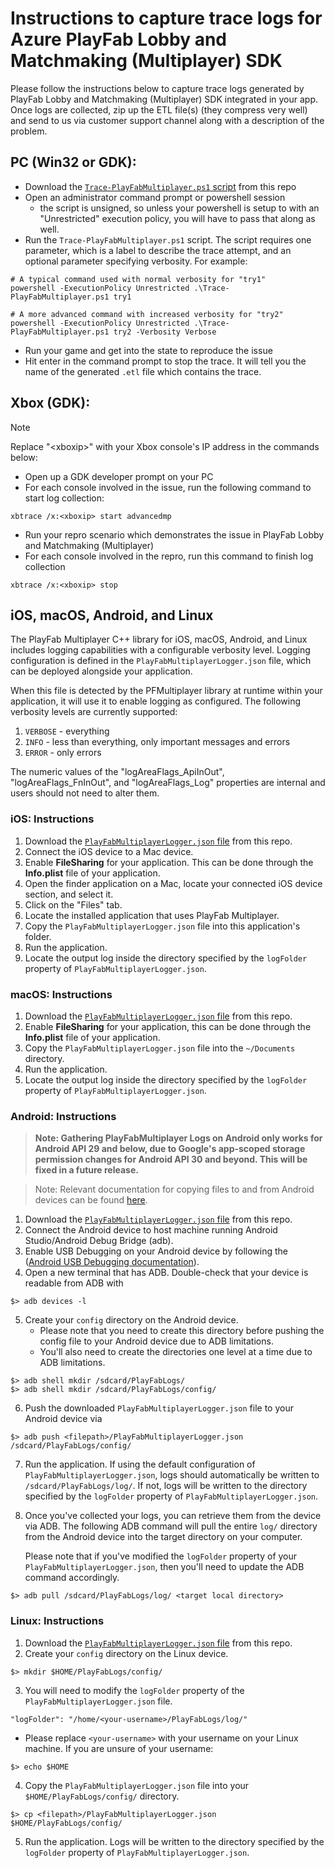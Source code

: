 # Instructions to capture trace logs for Azure PlayFab Lobby and Matchmaking (Multiplayer) SDK

Please follow the instructions below to capture trace logs generated by PlayFab Lobby and Matchmaking (Multiplayer) SDK integrated in your app. Once logs are collected, zip up the ETL file(s) (they compress very well) and send to us via customer support channel along with a description of the problem.

## PC (Win32 or GDK):
- Download the [`Trace-PlayFabMultiplayer.ps1` script](./Trace-PlayFabMultiplayer.ps1) from this repo
- Open an administrator command prompt or powershell session
    - the script is unsigned, so unless your powershell is setup to with an "Unrestricted" execution policy, you will have to pass that along as well.
- Run the `Trace-PlayFabMultiplayer.ps1` script. The script requires one parameter, which is a label to describe the trace attempt, and an optional parameter specifying verbosity. For example:
```
# A typical command used with normal verbosity for "try1"
powershell -ExecutionPolicy Unrestricted .\Trace-PlayFabMultiplayer.ps1 try1

# A more advanced command with increased verbosity for "try2"
powershell -ExecutionPolicy Unrestricted .\Trace-PlayFabMultiplayer.ps1 try2 -Verbosity Verbose
```
- Run your game and get into the state to reproduce the issue
- Hit enter in the command prompt to stop the trace. It will tell you the name of the generated `.etl` file which contains the trace.

## Xbox (GDK):
> [!NOTE]
> Replace "&lt;xboxip&gt;" with your Xbox console's IP address in the commands below:
- Open up a GDK developer prompt on your PC
- For each console involved in the issue, run the following command to start log collection:
```
xbtrace /x:<xboxip> start advancedmp
```
- Run your repro scenario which demonstrates the issue in PlayFab Lobby and Matchmaking (Multiplayer)
- For each console involved in the repro, run this command to finish log collection
```
xbtrace /x:<xboxip> stop
```

## iOS, macOS, Android, and Linux

The PlayFab Multiplayer C++ library for iOS, macOS, Android, and Linux includes logging capabilities with a configurable verbosity level. Logging configuration is defined in the `PlayFabMultiplayerLogger.json` file, which can be deployed alongside your application.

When this file is detected by the PFMultiplayer library at runtime within your application, it will use it to enable logging as configured. The following verbosity levels are currently supported:
1. `VERBOSE` - everything
2. `INFO` - less than everything, only important messages and errors
3. `ERROR` - only errors

The numeric values of the "logAreaFlags_ApiInOut", "logAreaFlags_FnInOut", and "logAreaFlags_Log" properties are internal and users should not need to alter them.

### iOS: Instructions

1. Download the [`PlayFabMultiplayerLogger.json` file](iOS/PlayFabMultiplayerLogger.json) from this repo.
2. Connect the iOS device to a Mac device.
3. Enable **FileSharing** for your application. This can be done through the **Info.plist** file of your application.
4. Open the finder application on a Mac, locate your connected iOS device section, and select it.
5. Click on the "Files" tab.
6. Locate the installed application that uses PlayFab Multiplayer.
7. Copy the `PlayFabMultiplayerLogger.json` file into this application's folder.
8. Run the application.
9. Locate the output log inside the directory specified by the `logFolder` property of `PlayFabMultiplayerLogger.json`.

### macOS: Instructions

1. Download the [`PlayFabMultiplayerLogger.json` file](macOS/PlayFabMultiplayerLogger.json) from this repo.
2. Enable **FileSharing** for your application, this can be done through the **Info.plist** file of your application.
3. Copy the `PlayFabMultiplayerLogger.json` file into the `~/Documents` directory.
4. Run the application.
5. Locate the output log inside the directory specified by the `logFolder` property of `PlayFabMultiplayerLogger.json`.

### Android: Instructions

> **Note: Gathering PlayFabMultiplayer Logs on Android only works for Android API 29 and below, due to Google's app-scoped storage permission changes for Android API 30 and beyond. This will be fixed in a future release.**

> Note: Relevant documentation for copying files to and from Android devices can be found [here](https://developer.android.com/tools/adb#copyfiles).

1. Download the [`PlayFabMultiplayerLogger.json` file](Android/PlayFabMultiplayerLogger.json) from this repo.
2. Connect the Android device to host machine running Android Studio/Android Debug Bridge (adb).
3. Enable USB Debugging on your Android device by following the ([Android USB Debugging documentation](https://developer.android.com/studio/debug/dev-options#Enable-debugging)).
4. Open a new terminal that has ADB. Double-check that your device is readable from ADB with 
```
$> adb devices -l
```
5. Create your `config` directory on the Android device.
    * Please note that you need to create this directory before pushing the config file to your Android device due to ADB limitations.
    * You'll also need to create the directories one level at a time due to ADB limitations.
```
$> adb shell mkdir /sdcard/PlayFabLogs/
$> adb shell mkdir /sdcard/PlayFabLogs/config/
```
6. Push the downloaded `PlayFabMultiplayerLogger.json` file to your Android device via
```
$> adb push <filepath>/PlayFabMultiplayerLogger.json /sdcard/PlayFabLogs/config/
```
7. Run the application. If using the default configuration of `PlayFabMultiplayerLogger.json`, logs should automatically be written to `/sdcard/PlayFabLogs/log/`. If not, logs will be written to the directory specified by the `logFolder` property of `PlayFabMultiplayerLogger.json`.
8. Once you've collected your logs, you can retrieve them from the device via ADB. The following ADB command will pull the entire `log/` directory from the Android device into the target directory on your computer.

    Please note that if you've modified the `logFolder` property of your `PlayFabMultiplayerLogger.json`, then you'll need to update the ADB command accordingly.
```
$> adb pull /sdcard/PlayFabLogs/log/ <target local directory>
```

### Linux: Instructions

1. Download the [`PlayFabMultiplayerLogger.json` file](Linux/PlayFabMultiplayerLogger.json) from this repo.
2. Create your `config` directory on the Linux device.
```
$> mkdir $HOME/PlayFabLogs/config/
```
3. You will need to modify the `logFolder` property of the `PlayFabMultiplayerLogger.json` file.
```
"logFolder": "/home/<your-username>/PlayFabLogs/log/"
```
- Please replace `<your-username>` with your username on your Linux machine. If you are unsure of your username:
```
$> echo $HOME
```
4. Copy the `PlayFabMultiplayerLogger.json` file into your `$HOME/PlayFabLogs/config/` directory.
```
$> cp <filepath>/PlayFabMultiplayerLogger.json $HOME/PlayFabLogs/config/
```
5. Run the application. Logs will be written to the directory specified by the `logFolder` property of `PlayFabMultiplayerLogger.json`.
